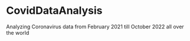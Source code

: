 # CovidDataAnalysis
Analyzing Coronavirus data from February 2021 till October 2022 all over the world
